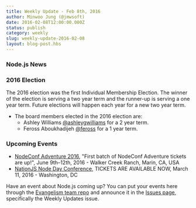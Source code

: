 ```yaml
---
title: Weekly Update - Feb 8th, 2016
author: Minwoo Jung (@jmwsoft)
date: 2016-02-08T12:00:00.000Z
status: publish
category: weekly
slug: weekly-update-2016-02-08
layout: blog-post.hbs
---
```


### Node.js News

### 2016 Election

The 2016 election was the first Individual Membership Election. The winner of the 
election is serving a two year term and the runner-up is serving a one year term.
Future elections will happen each year for a new two year term.

- The board members elected in the 2016 election are:
  - Ashley Williams [@ashleygwilliams](https://github.com/ashleygwilliams) for a 2 year term.
  - Feross Aboukhadijeh [@feross](https://github.com/feross) for a 1 year term.

### Upcoming Events

* [NodeConf Adventure 2016](https://ti.to/nodeconf/adventure-2016), "First batch of NodeConf Adventure tickets are up!", June 9th–12th, 2016 - Walker Creek Ranch, Marin, CA, USA
* [NationJS Node Day Conference](http://nationjs.com/), TICKETS ARE AVAILABLE NOW, March 11, 2016 - Washington, DC

Have an event about Node.js coming up? You can put your events here through the [Evangelism team repo](https://github.com/nodejs/evangelism) and announce it in the [Issues page](https://github.com/nodejs/evangelism/issues/), specifically the Weekly Updates issue.
